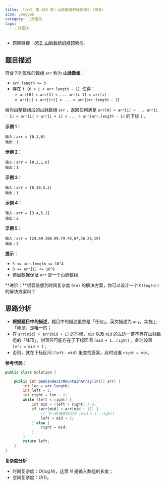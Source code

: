 ```yaml
---
title: 「力扣」第 852 题：山脉数组的峰顶索引（简单）
icon: yongyan
category: 二分查找
tags:
  - 二分查找
---
```


- 题目链接：[852. 山脉数组的峰顶索引](https://leetcode-cn.com/problems/peak-index-in-a-mountain-array/)。

## 题目描述

符合下列属性的数组 `arr` 称为 **山脉数组** ：

- `arr.length >= 3`
- 存在 `i`（`0 < i < arr.length - 1`）使得：
  - `arr[0] < arr[1] < ... arr[i-1] < arr[i]`
  - `arr[i] > arr[i+1] > ... > arr[arr.length - 1]`

给你由整数组成的山脉数组 `arr` ，返回任何满足 `arr[0] < arr[1] < ... arr[i - 1] < arr[i] > arr[i + 1] > ... > arr[arr.length - 1]` 的下标 `i` 。

**示例 1：**

```
输入：arr = [0,1,0]
输出：1
```

**示例 2：**

```
输入：arr = [0,2,1,0]
输出：1
```

**示例 3：**

```
输入：arr = [0,10,5,2]
输出：1
```

**示例 4：**

```
输入：arr = [3,4,5,1]
输出：2
```

**示例 5：**

```
输入：arr = [24,69,100,99,79,78,67,36,26,19]
输出：2
```

**提示：**

- `3 <= arr.length <= 10^4`
- `0 <= arr[i] <= 10^6`
- 题目数据保证 `arr` 是一个山脉数组

**进阶：**很容易想到时间复杂度 `O(n)` 的解决方案，你可以设计一个 `O(log(n))` 的解决方案吗？

## 思路分析

- **根据题目中的描述**，题目中的描述虽然是「任何」，英文描述为 `any`，实施上「峰顶」是唯一的；
- 在 `arr[mid] < arr[mid + 1]` 的时候，`mid` 以及 `mid` 的左边一定不存在山脉数组的「峰顶」，封顶只可能存在于下标区间 `[mid + 1..right]` ，此时设置 `left = mid + 1`；
- 否则，就在下标区间 `[left..mid]` 里查找答案，此时设置 `right = mid`。

**参考代码**：

```java
public class Solution {

    public int peakIndexInMountainArray(int[] arr) {
        int len = arr.length;
        int left = 1;
        int right = len - 2;
        while (left < right) {
            int mid = (left + right) / 2;
            if (arr[mid] < arr[mid + 1]) {
                // 下一轮搜索区间在 [mid + 1..right]
                left = mid + 1;
            } else {
                right = mid;
            }
        }
        return left;
    }
}
```

**复杂度分析**：

- 时间复杂度：$O(\log N)$，这里 $N$ 是输入数组的长度；
- 空间复杂度：$O(1)$。
